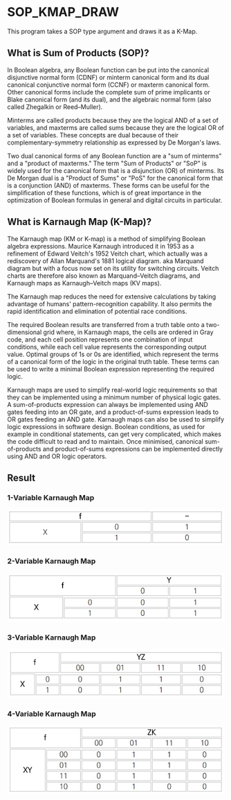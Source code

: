 # SOP_KMAP_DRAW
This program takes a SOP type argument and draws it as a K-Map.

## What is Sum of Products (SOP)?

In Boolean algebra, any Boolean function can be put into the canonical disjunctive normal form (CDNF) or minterm canonical form and its dual canonical conjunctive normal form (CCNF) or maxterm canonical form. Other canonical forms include the complete sum of prime implicants or Blake canonical form (and its dual), and the algebraic normal form (also called Zhegalkin or Reed–Muller).

Minterms are called products because they are the logical AND of a set of variables, and maxterms are called sums because they are the logical OR of a set of variables. These concepts are dual because of their complementary-symmetry relationship as expressed by De Morgan's laws.

Two dual canonical forms of any Boolean function are a "sum of minterms" and a "product of maxterms." The term "Sum of Products" or "SoP" is widely used for the canonical form that is a disjunction (OR) of minterms. Its De Morgan dual is a "Product of Sums" or "PoS" for the canonical form that is a conjunction (AND) of maxterms. These forms can be useful for the simplification of these functions, which is of great importance in the optimization of Boolean formulas in general and digital circuits in particular.


## What is Karnaugh Map (K-Map)?

The Karnaugh map (KM or K-map) is a method of simplifying Boolean algebra expressions. Maurice Karnaugh introduced it in 1953 as a refinement of Edward Veitch's 1952 Veitch chart, which actually was a rediscovery of Allan Marquand's 1881 logical diagram. aka Marquand diagram but with a focus now set on its utility for switching circuits. Veitch charts are therefore also known as Marquand–Veitch diagrams, and Karnaugh maps as Karnaugh–Veitch maps (KV maps).

The Karnaugh map reduces the need for extensive calculations by taking advantage of humans' pattern-recognition capability. It also permits the rapid identification and elimination of potential race conditions.

The required Boolean results are transferred from a truth table onto a two-dimensional grid where, in Karnaugh maps, the cells are ordered in Gray code, and each cell position represents one combination of input conditions, while each cell value represents the corresponding output value. Optimal groups of 1s or 0s are identified, which represent the terms of a canonical form of the logic in the original truth table. These terms can be used to write a minimal Boolean expression representing the required logic.

Karnaugh maps are used to simplify real-world logic requirements so that they can be implemented using a minimum number of physical logic gates. A sum-of-products expression can always be implemented using AND gates feeding into an OR gate, and a product-of-sums expression leads to OR gates feeding an AND gate. Karnaugh maps can also be used to simplify logic expressions in software design. Boolean conditions, as used for example in conditional statements, can get very complicated, which makes the code difficult to read and to maintain. Once minimised, canonical sum-of-products and product-of-sums expressions can be implemented directly using AND and OR logic operators.


## Result

### 1-Variable Karnaugh Map

![1.JPG](/1.JPG)

### 2-Variable Karnaugh Map

![2.JPG](/2.JPG)

### 3-Variable Karnaugh Map

![3.JPG](/3.JPG)

### 4-Variable Karnaugh Map

![4.JPG](/4.JPG)

